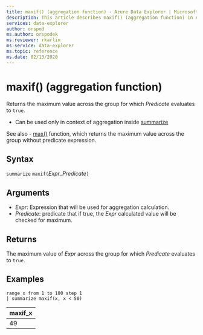 ```yaml
---
title: maxif() (aggregation function) - Azure Data Explorer | Microsoft Docs
description: This article describes maxif() (aggregation function) in Azure Data Explorer.
services: data-explorer
author: orspod
ms.author: orspodek
ms.reviewer: rkarlin
ms.service: data-explorer
ms.topic: reference
ms.date: 02/13/2020
---
```

# maxif() (aggregation function)

Returns the maximum value across the group for which *Predicate* evaluates to `true`.

* Can be used only in context of aggregation inside [summarize](summarizeoperator.md)

See also - [max()](max-aggfunction.md) function, which returns the maximum value across the group without predicate expression.

## Syntax

`summarize` `maxif(`*Expr*`,`*Predicate*`)`

## Arguments

* *Expr*: Expression that will be used for aggregation calculation. 
* *Predicate*: predicate that if true, the *Expr* calculated value will be checked for maximum.

## Returns

The maximum value of *Expr* across the group for which *Predicate* evaluates to `true`.

## Examples

```kusto
range x from 1 to 100 step 1
| summarize maxif(x, x < 50)
```

|maxif_x|
|---|
|49|